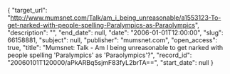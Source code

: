 {
  "target_url": "http://www.mumsnet.com/Talk/am_i_being_unreasonable/a1553123-To-get-narked-with-people-spelling-Paralympics-as-Paraolympics", 
  "description": "", 
  "end_date": null, 
  "date": "2006-01-01T12:00:00", 
  "slug": 66158881, 
  "subject": null, 
  "publisher": "mumsnet.com", 
  "open_access": true, 
  "title": "Mumsnet: Talk - Am I being unreasonable to get narked with people spelling 'Paralympics' as 'Paraolympics'?", 
  "record_id": "20060101T120000/aPkARBq5sjmF83fyL2brTA==", 
  "start_date": null
}

